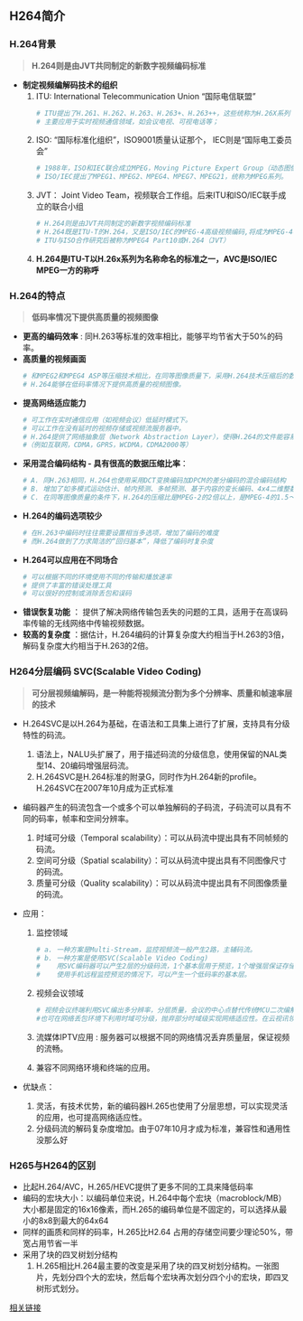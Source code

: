 ## H264简介

### **H.264背景**
> **H.264则是由JVT共同制定的新数字视频编码标准**
-  **制定视频编解码技术的组织**
    1. ITU: International Telecommunication Union “国际电信联盟”
        ```sh
        # ITU提出了H.261、H.262、H.263、H.263+、H.263++，这些统称为H.26X系列
        # 主要应用于实时视频通信领域，如会议电视、可视电话等；
        ```
    2. ISO: “国际标准化组织”，ISO9001质量认证那个， IEC则是“国际电工委员会”
        ```sh
        # 1988年，ISO和IEC联合成立MPEG，Moving Picture Expert Group（动态图像专家组）
        # ISO/IEC提出了MPEG1、MPEG2、MPEG4、MPEG7、MPEG21，统称为MPEG系列。
        ```
    3. JVT： Joint Video Team，视频联合工作组。后来ITU和ISO/IEC联手成立的联合小组
        ```sh
        # H.264则是由JVT共同制定的新数字视频编码标准
        # H.264既是ITU-T的H.264，又是ISO/IEC的MPEG-4高级视频编码,将成为MPEG-4标准的第10部分
        # ITU与ISO合作研究后被称为MPEG4 Part10或H.264（JVT）
        ```
    4. **H.264是ITU-T以H.26x系列为名称命名的标准之一，AVC是ISO/IEC MPEG一方的称呼**

### **H.264的特点**
> **低码率情况下提供高质量的视频图像**
- **更高的编码效率** : 同H.263等标准的效率相比，能够平均节省大于50%的码率。
- **高质量的视频画面** 
    ```sh
    # 和MPEG2和MPEG4 ASP等压缩技术相比，在同等图像质量下，采用H.264技术压缩后的数据量只有MPEG2的1/8，MPEG4的1/3。
    # H.264能够在低码率情况下提供高质量的视频图像。
    ```
- **提高网络适应能力**
    ```sh
    # 可工作在实时通信应用（如视频会议）低延时模式下。
    # 可以工作在没有延时的视频存储或视频流服务器中。
    # H.264提供了网络抽象层（Network Abstraction Layer），使得H.264的文件能容易地在不同网络上传输
    #（例如互联网，CDMA，GPRS，WCDMA，CDMA2000等）
    ```
- **采用混合编码结构 - 具有很高的数据压缩比率**：
    ```sh
    # A. 同H.263相同，H.264也使用采用DCT变换编码加DPCM的差分编码的混合编码结构
    # B. 增加了如多模式运动估计、帧内预测、多帧预测、基于内容的变长编码、4x4二维整数变换等新的编码方式，提高了编码效率
    # C. 在同等图像质量的条件下，H.264的压缩比是MPEG-2的2倍以上，是MPEG-4的1.5～2倍。
    ```
- **H.264的编码选项较少**
    ```sh
    # 在H.263中编码时往往需要设置相当多选项，增加了编码的难度
    # 而H.264做到了力求简洁的“回归基本”，降低了编码时复杂度
    ```
- **H.264可以应用在不同场合**   
    ```sh
    # 可以根据不同的环境使用不同的传输和播放速率
    # 提供了丰富的错误处理工具
    # 可以很好的控制或消除丢包和误码
    ```
- **错误恢复功能** ： 提供了解决网络传输包丢失的问题的工具，适用于在高误码率传输的无线网络中传输视频数据。
- **较高的复杂度** ：据估计，H.264编码的计算复杂度大约相当于H.263的3倍，解码复杂度大约相当于H.263的2倍。

### **H264分层编码 SVC(Scalable Video Coding)**
> **可分层视频编解码，是一种能将视频流分割为多个分辨率、质量和帧速率层的技术**

- H.264SVC是以H.264为基础，在语法和工具集上进行了扩展，支持具有分级特性的码流。
    1. 语法上，NALU头扩展了，用于描述码流的分级信息，使用保留的NAL类型14、20编码增强层码流。
    2. H.264SVC是H.264标准的附录G，同时作为H.264新的profile。H.264SVC在2007年10月成为正式标准

- 编码器产生的码流包含一个或多个可以单独解码的子码流，子码流可以具有不同的码率，帧率和空间分辨率。
    1. 时域可分级（Temporal scalability）：可以从码流中提出具有不同帧频的码流。
    2. 空间可分级（Spatial scalability）：可以从码流中提出具有不同图像尺寸的码流。
    3. 质量可分级（Quality scalability）：可以从码流中提出具有不同图像质量的码流。
　
- 应用：
    1. 监控领域
        ```sh
        # a. 一种方案是Multi-Stream，监控视频流一般产生2路，主辅码流。
        # b. 一种方案是使用SVC(Scalable Video Coding)
        #    用SVC编码器可以产生2层的分级码流，1个基本层用于预览，1个增强层保证存储的图像质量是较高的。  
        #    使用手机远程监控预览的情况下，可以产生一个低码率的基本层。
        ```

    2. 视频会议领域
        ```sh
        # 视频会议终端利用SVC编出多分辨率，分层质量，会议的中心点替代传统MCU二次编解码方法改为视频路由分解转发。
        #也可在网络丢包环境下利用时域可分级，抛弃部分时域级实现网络适应性。在云视讯领域SVC也有想像空间。
        ```
    3. 流媒体IPTV应用 : 服务器可以根据不同的网络情况丢弃质量层，保证视频的流畅。
    4. 兼容不同网络环境和终端的应用。

- 优缺点：
    1. 灵活，有技术优势，新的编码器H.265也使用了分层思想，可以实现灵活的应用，也可提高网络适应性。
    2. 分级码流的解码复杂度增加。由于07年10月才成为标准，兼容性和通用性没那么好 

### **H265与H264的区别**
- 比起H.264/AVC，H.265/HEVC提供了更多不同的工具来降低码率
- 编码的宏块大小：以编码单位来说，H.264中每个宏块（macroblock/MB）大小都是固定的16x16像素，而H.265的编码单位是不固定的，可以选择从最小的8x8到最大的64x64
- 同样的画质和同样的码率，H.265比H2.64 占用的存储空间要少理论50%，带宽占用节省一半
- 采用了块的四叉树划分结构
    1. H.265相比H.264最主要的改变是采用了块的四叉树划分结构。一张图片，先划分四个大的宏块，然后每个宏块再次划分四个小的宏块，即四叉树形式划分。

[相关链接](https://www.cnblogs.com/leehm/p/13468138.html)

